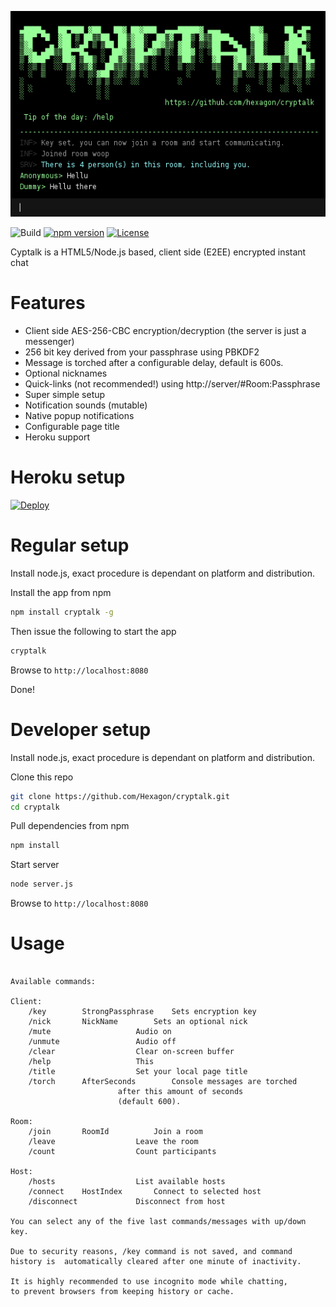 ![cryptalk](/docs/screenshot.png)

![Build](https://travis-ci.org/Hexagon/cryptalk.svg)
[![npm version](https://badge.fury.io/js/cryptalk.svg)](https://badge.fury.io/js/cryptalk)
[![License](https://img.shields.io/badge/license-MIT-blue.svg)](LICENSE.md)

Cyptalk is a HTML5/Node.js based, client side (E2EE) encrypted instant chat


Features
========

  * Client side AES-256-CBC encryption/decryption (the server is just a messenger)
  * 256 bit key derived from your passphrase using PBKDF2
  * Message is torched after a configurable delay, default is 600s.
  * Optional nicknames
  * Quick-links (not recommended!) using http://server/#Room:Passphrase
  * Super simple setup
  * Notification sounds (mutable)
  * Native popup notifications
  * Configurable page title
  * Heroku support



Heroku setup 
========

[![Deploy](https://www.herokucdn.com/deploy/button.png)](https://heroku.com/deploy?template=https://github.com/hexagon/cryptalk)


Regular setup
========

Install node.js, exact procedure is dependant on platform and distribution.

Install the app from npm
```bash
npm install cryptalk -g
````

Then issue the following to start the app

```bash
cryptalk
```

Browse to ```http://localhost:8080```

Done!


Developer setup
========

Install node.js, exact procedure is dependant on platform and distribution.

Clone this repo
```bash
git clone https://github.com/Hexagon/cryptalk.git
cd cryptalk
```

Pull dependencies from npm
```bash
npm install
```

Start server
```bash
node server.js
```

Browse to ```http://localhost:8080```

Usage
========

```

Available commands:

Client:                                                    			
	/key		StrongPassphrase	Sets encryption key                 
	/nick		NickName		Sets an optional nick                   
	/mute  					Audio on									
	/unmute  				Audio off									
	/clear					Clear on-screen buffer                      
	/help					This                                        
	/title					Set your local page title					
	/torch		AfterSeconds		Console messages are torched  		
						after this amount of seconds 					
						(default 600).									

Room:                                                    				
	/join		RoomId			Join a room	                            
	/leave					Leave the room                              
	/count					Count participants                          

Host:  		                                                    	
	/hosts					List available hosts                   		
	/connect	HostIndex		Connect to selected host               	
	/disconnect				Disconnect from host    			        

You can select any of the five last commands/messages with up/down key.

Due to security reasons, /key command is not saved, and command         
history is  automatically cleared after one minute of inactivity.       

It is highly recommended to use incognito mode while chatting, 
to prevent browsers from keeping history or cache.            


```
